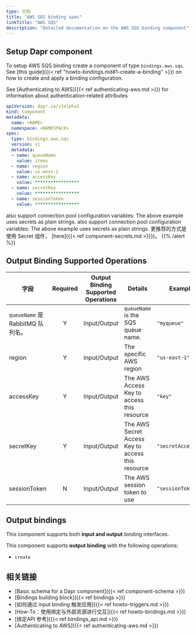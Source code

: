 ```yaml
---
type: 文档
title: "AWS SQS binding spec"
linkTitle: "AWS SQS"
description: "Detailed documentation on the AWS SQS binding component"
---
```


## Setup Dapr component

To setup AWS SQS binding create a component of type `bindings.aws.sqs`. See [this guide]({{< ref "howto-bindings.md#1-create-a-binding" >}}) on how to create and apply a binding configuration.

See [Authenticating to AWS]({{< ref authenticating-aws.md >}}) for information about authentication-related attributes

```yaml
apiVersion: dapr.io/v1alpha1
kind: Component
metadata:
  name: <NAME>
  namespace: <NAMESPACE>
spec:
  type: bindings.aws.sqs
  version: v1
  metadata:
  - name: queueName
    value: items
  - name: region
    value: us-west-2
  - name: accessKey
    value: *****************
  - name: secretKey
    value: *****************
  - name: sessionToken
    value: *****************

```

also support connection pool configuration variables:
The above example uses secrets as plain strings. also support connection pool configuration variables: The above example uses secrets as plain strings. 更推荐的方式是使用 Secret 组件， [here]({{< ref component-secrets.md >}}})。
{{% /alert %}}

## Output Binding Supported Operations

| 字段                          | Required | Output Binding Supported Operations | Details                                           | Example:            |
| --------------------------- |:--------:| ----------------------------------- | ------------------------------------------------- | ------------------- |
| `queueName` 是 RabbitMQ 队列名。 |    Y     | Input/Output                        | `queueName` is the SQS queue name.                | `"myqueue"`         |
| region                      |    Y     | Input/Output                        | The specific AWS region                           | `"us-east-1"`       |
| accessKey                   |    Y     | Input/Output                        | The AWS Access Key to access this resource        | `"key"`             |
| secretKey                   |    Y     | Input/Output                        | The AWS Secret Access Key to access this resource | `"secretAccessKey"` |
| sessionToken                |    N     | Input/Output                        | The AWS session token to use                      | `"sessionToken"`    |


## Output bindings

This component supports both **input and output** binding interfaces.

This component supports **output binding** with the following operations:

- `create`


## 相关链接

- [Basic schema for a Dapr component]({{< ref component-schema >}})
- [Bindings building block]({{< ref bindings >}})
- [如何通过 input binding 触发应用]({{< ref howto-triggers.md >}})
- [How-To：使用绑定与外部资源进行交互]({{< ref howto-bindings.md >}})
- [绑定API 参考]({{< ref bindings_api.md >}})
- [Authenticating to AWS]({{< ref authenticating-aws.md >}})
